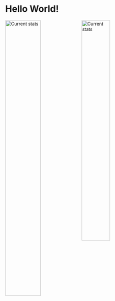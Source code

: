 # Hello World!
<img alt="Current stats" align="left" width="47%" src="https://github-readme-stats.vercel.app/api?username=Ibbert&show_icons=true&theme=radical)]" />

<img alt="Current stats" align="left" width="42%" src="https://github-readme-stats.vercel.app/api/top-langs/?username=Ibbert&hide_progress=true" />

<!---
Ibbert/Ibbert is a ✨ special ✨ repository because its `README.md` (this file) appears on your GitHub profile.
You can click the Preview link to take a look at your changes.
--->
